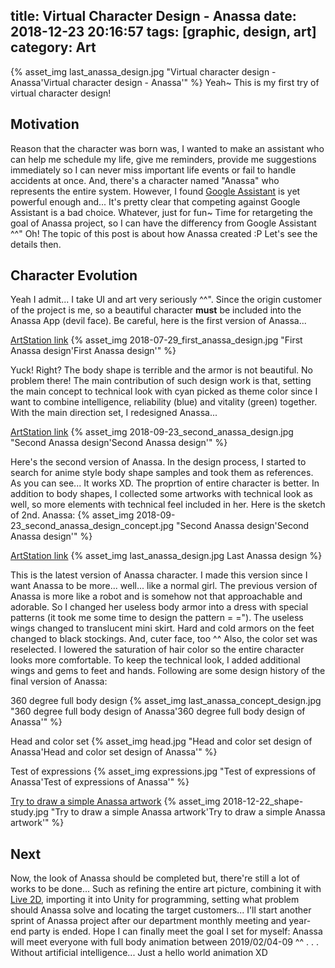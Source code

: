 title: Virtual Character Design - Anassa
date: 2018-12-23 20:16:57
tags: [graphic, design, art]
category: Art
---

{% asset_img last_anassa_design.jpg "Virtual character design - Anassa'Virtual character design - Anassa'" %}
Yeah~ This is my first try of virtual character design!
<!--more-->

## Motivation
Reason that the character was born was, I wanted to make an assistant who can help me schedule my life, give me reminders, provide me suggestions immediately so I can never miss important life events or fail to handle accidents at once. And, there's a character named "Anassa" who represents the entire system. However, I found [Google Assistant](https://assistant.google.com/) is yet powerful enough and... It's pretty clear that competing against Google Assistant is a bad choice. Whatever, just for fun~ Time for retargeting the goal of Anassa project, so I can have the differency from Google Assistant ^^"
Oh! The topic of this post is about how Anassa created :P Let's see the details then.

## Character Evolution
Yeah I admit... I take UI and art very seriously ^^". Since the origin customer of the project is me, so a beautiful character **must** be included into the Anassa App (devil face). Be careful, here is the first version of Anassa...

[ArtStation link](https://tzuchaowang.artstation.com/projects/PA0b8)
{% asset_img 2018-07-29_first_anassa_design.jpg "First Anassa design'First Anassa design'" %}

Yuck! Right? The body shape is terrible and the armor is not beautiful. No problem there! The main contribution of such design work is that, setting the main concept to technical look with cyan picked as theme color since I want to combine intelligence, reliability (blue) and vitality (green) together. With the main direction set, I redesigned Anassa...

[ArtStation link](https://tzuchaowang.artstation.com/projects/aKqQ9)
{% asset_img 2018-09-23_second_anassa_design.jpg "Second Anassa design'Second Anassa design'" %}

Here's the second version of Anassa. In the design process, I started to search for anime style body shape samples and took them as references. As you can see... It works XD. The proprtion of entire character is better. In addition to body shapes, I collected some artworks with technical look as well, so more elements with technical feel included in her. Here is the sketch of 2nd. Anassa:
{% asset_img 2018-09-23_second_anassa_design_concept.jpg "Second Anassa design'Second Anassa design'" %}

[ArtStation link](https://tzuchaowang.artstation.com/projects/xzDABO)
{% asset_img last_anassa_design.jpg Last Anassa design %}

This is the latest version of Anassa character. I made this version since I want Anassa to be more... well... like a normal girl. The previous version of Anassa is more like a robot and is somehow not that approachable and adorable. So I changed her useless body armor into a dress with special patterns (it took me some time to design the pattern = ="). The useless wings changed to translucent mini skirt. Hard and cold armors on the feet changed to black stockings. And, cuter face, too ^^ Also, the color set was reselected. I lowered the saturation of hair color so the entire character looks more comfortable. To keep the technical look, I added additional wings and gems to feet and hands. Following are some design history of the final version of Anassa:

360 degree full body design
{% asset_img last_anassa_concept_design.jpg "360 degree full body design of Anassa'360 degree full body design of Anassa'" %}

Head and color set
{% asset_img head.jpg "Head and color set design of Anassa'Head and color set design of Anassa'" %}

Test of expressions
{% asset_img expressions.jpg "Test of expressions of Anassa'Test of expressions of Anassa'" %}

[Try to draw a simple Anassa artwork](https://tzuchaowang.artstation.com/projects/L24Rrv)
{% asset_img 2018-12-22_shape-study.jpg "Try to draw a simple Anassa artwork'Try to draw a simple Anassa artwork'" %}

## Next
Now, the look of Anassa should be completed but, there're still a lot of works to be done... Such as refining the entire art picture, combining it with [Live 2D](https://www.live2d.com/en/), importing it into Unity for programming, setting what problem should Anassa solve and locating the target customers... I'll start another sprint of Anassa project after our department monthly meeting and year-end party is ended. Hope I can finally meet the goal I set for myself: Anassa will meet everyone with full body animation between 2019/02/04-09 ^^
.
.
.
Without artificial intelligence... Just a hello world animation XD
